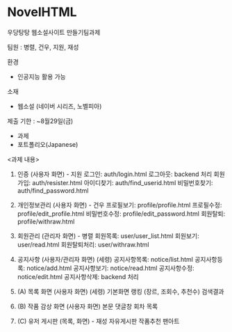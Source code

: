 # NovelHTML
우당탕탕 웹소설사이트 만들기팀과제

팀원 : 병렬, 건우, 지원, 재성

환경
- 인공지능 활용 가능

소재
- 웹소설 (네이버 시리즈, 노벨피아)

제출 기한 : ~8월29일(금)
- 과제
- 포트폴리오(Japanese)

<과제 내용>
1. 인증 (사용자 화면) - 지원
로그인: auth/login.html
로그아웃: backend 처리
회원가입: auth/resister.html
아이디찾기: auth/find_userid.html
비밀번호찾기: auth/find_password.html

2. 개인정보관리 (사용자 화면) - 건우
프로필보기: profile/profile.html
프로필수정: profile/edit_profile.html
비밀번호수정: profile/edit_password.html
회원탈퇴: profile/withraw.html

3. 회원관리 (관리자 화면) - 병렬
회원목록: user/user_list.html
회원보기: user/read.html
회원탈퇴처리: user/withraw.html

4. 공지사항 (사용자/관리자 화면) (세령)
공지사항목록: notice/list.html
공지사항등록: notice/add.html
공지사항보기: notice/read.html
공지사항수정: notice/edit.html
공지사항삭제: backend 처리

5. (A) 목록 화면 (사용자 화면) (세령)
기본화면
랭킹 (장르, 조회수, 추천수)
검색결과

6. (B) 작품 감상 화면 (사용자 화면)
본문
댓글창
회차 목록

7. (C) 유저 게시판 (목록, 화면) - 재성
자유게시판
작품추천
팬아트